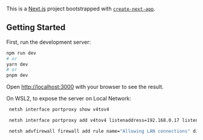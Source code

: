 This is a [Next.js](https://nextjs.org/) project bootstrapped with [`create-next-app`](https://github.com/vercel/next.js/tree/canary/packages/create-next-app).

## Getting Started

First, run the development server:

```bash
npm run dev
# or
yarn dev
# or
pnpm dev
```

Open [http://localhost:3000](http://localhost:3000) with your browser to see the result.

On WSL2, to expose the server on Local Network:

```bash
 netsh interface portproxy show v4tov4

 netsh interface portproxy add v4tov4 listenaddress=192.168.0.17 listenport=5000 connectaddress=$($(wsl hostname -I).Trim()) connectport=3000

 netsh advfirewall firewall add rule name="Allowing LAN connections" dir=in action=allow protocol=TCP localport=5000
```

